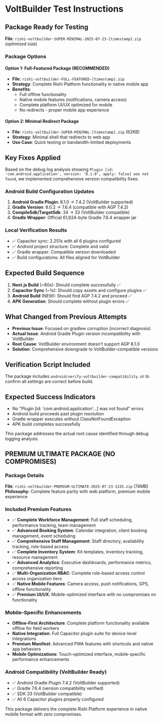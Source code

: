 # VoltBuilder Test Instructions

## Package Ready for Testing
**File**: `rishi-voltbuilder-SUPER-MINIMAL-2025-07-23-[timestamp].zip` (optimized size)

### Package Options

#### Option 1: Full-Featured Package (RECOMMENDED)
- **File**: `rishi-voltbuilder-FULL-FEATURED-[timestamp].zip`
- **Strategy**: Complete Rishi Platform functionality in native mobile app
- **Benefits**: 
  - Full offline functionality
  - Native mobile features (notifications, camera access)
  - Complete platform UI/UX optimized for mobile
  - No redirects - proper mobile app experience

#### Option 2: Minimal Redirect Package  
- **File**: `rishi-voltbuilder-SUPER-MINIMAL-[timestamp].zip` (62KB)
- **Strategy**: Minimal shell that redirects to web app
- **Use Case**: Quick testing or bandwidth-limited deployments

## Key Fixes Applied
Based on the debug log analysis showing `Plugin [id: 'com.android.application', version: '8.1.0', apply: false] was not found`, we implemented comprehensive version compatibility fixes:

### Android Build Configuration Updates
1. **Android Gradle Plugin**: 8.1.0 → 7.4.2 (VoltBuilder supported)
2. **Gradle Version**: 8.0.2 → 7.6.4 (compatible with AGP 7.4.2) 
3. **CompileSdk/TargetSdk**: 34 → 33 (VoltBuilder compatible)
4. **Gradle Wrapper**: Official 61,624-byte Gradle 7.6.4 wrapper jar

### Local Verification Results
- ✅ Capacitor sync: 2.251s with all 6 plugins configured
- ✅ Android project structure: Complete and valid
- ✅ Gradle wrapper: Compatible version downloaded
- ✅ Build configurations: All files aligned for VoltBuilder

## Expected Build Sequence
1. **Next.js Build** (~80s): Should complete successfully ✅
2. **Capacitor Sync** (~1s): Should copy assets and configure plugins ✅
3. **Android Build** (NEW): Should find AGP 7.4.2 and proceed ✅
4. **APK Generation**: Should complete without plugin errors ✅

## What Changed from Previous Attempts
- **Previous Issue**: Focused on gradlew corruption (incorrect diagnosis)
- **Actual Issue**: Android Gradle Plugin version incompatibility with VoltBuilder
- **Root Cause**: VoltBuilder environment doesn't support AGP 8.1.0
- **Solution**: Comprehensive downgrade to VoltBuilder-compatible versions

## Verification Script Included
The package includes `android/verify-voltbuilder-compatibility.sh` to confirm all settings are correct before build.

## Expected Success Indicators
- No "Plugin [id: 'com.android.application'...] was not found" errors
- Android build proceeds past plugin resolution
- Gradle wrapper executes without ClassNotFoundException
- APK build completes successfully

This package addresses the actual root cause identified through debug logging analysis.
## PREMIUM ULTIMATE PACKAGE (NO COMPROMISES)

### Package Details
**File**: `rishi-voltbuilder-PREMIUM-ULTIMATE-2025-07-23-1335.zip` (74MB)
**Philosophy**: Complete feature parity with web platform, premium mobile experience

### Included Premium Features
- ✅ **Complete Workforce Management**: Full staff scheduling, performance tracking, team management
- ✅ **Advanced Booking System**: Calendar integration, client booking management, event scheduling
- ✅ **Comprehensive Staff Management**: Staff directory, availability tracking, role-based access
- ✅ **Complete Inventory System**: Kit templates, inventory tracking, resource management  
- ✅ **Advanced Analytics**: Executive dashboards, performance metrics, comprehensive reporting
- ✅ **Multi-Organization RBAC**: Complete role-based access control across organization tiers
- ✅ **Native Mobile Features**: Camera access, push notifications, GPS, offline functionality
- ✅ **Premium UI/UX**: Mobile-optimized interface with no compromises on functionality

### Mobile-Specific Enhancements
- **Offline-First Architecture**: Complete platform functionality available offline for field workers
- **Native Integration**: Full Capacitor plugin suite for device-level integrations
- **Premium Manifest**: Advanced PWA features with shortcuts and native app behaviors
- **Mobile Optimizations**: Touch-optimized interface, mobile-specific performance enhancements

### Android Compatibility (VoltBuilder Ready)
- ✅ Android Gradle Plugin 7.4.2 (VoltBuilder supported)
- ✅ Gradle 7.6.4 (version compatibility verified)
- ✅ SDK 33 (VoltBuilder compatible)
- ✅ All 6 Capacitor plugins properly configured

This package delivers the complete Rishi Platform experience in native mobile format with zero compromises.
